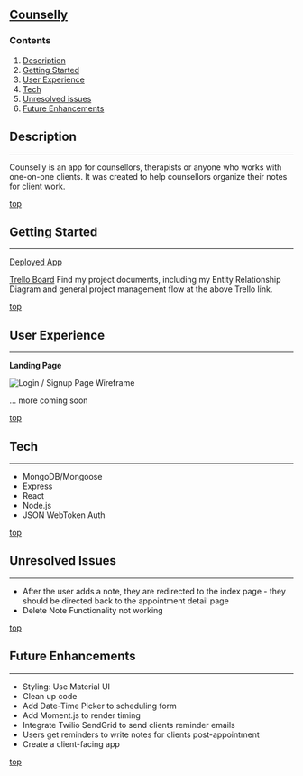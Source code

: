 ## [**Counselly**](https://counselly.herokuapp.com/)

### <a name="home"></a> **Contents**
1. [Description](#desc)
2. [Getting Started](#start)
3. [User Experience](#ui) 
4. [Tech](#tech)
5. [Unresolved issues](#issues)
6. [Future Enhancements](#stretch)

## <a name="desc"></a> **Description**
________________

Counselly is an app for counsellors, therapists or anyone who works with one-on-one clients. It was created to help counsellors organize their notes for client work.

[top](#home)

## <a name="start"></a> **Getting Started**
________________

[Deployed App](https://counselly.herokuapp.com/)

[Trello Board](https://trello.com/b/jAFMBKPS/counselly)
Find my project documents, including my Entity Relationship Diagram and general project management flow at the above Trello link.

[top](#home)

## <a name="ui"></a> **User Experience**
________________

**Landing Page**

![Login / Signup Page Wireframe](https://trello-attachments.s3.amazonaws.com/5e2083a1082f790dc13a68f4/5e209715ea999d7aa72b4c1a/fcb0ec92e71ae464fb39699a857b0da7/Login_or_Sign-Up_Page_Basic_Wireframe.png)


... more coming soon

[top](#home)

## <a name="tech"></a> **Tech**
________________

* MongoDB/Mongoose
* Express
* React
* Node.js
* JSON WebToken Auth

[top](#home)

## <a name="issues"></a> **Unresolved Issues**
________________

* After the user adds a note, they are redirected to the index page - they should be directed back to the appointment detail page
* Delete Note Functionality not working

[top](#home)

## <a name="stretch"></a> **Future Enhancements**
________________

* Styling: Use Material UI
* Clean up code
* Add Date-Time Picker to scheduling form
* Add Moment.js to render timing
* Integrate Twilio SendGrid to send clients reminder emails
* Users get reminders to write notes for clients post-appointment
* Create a client-facing app

[top](#home)